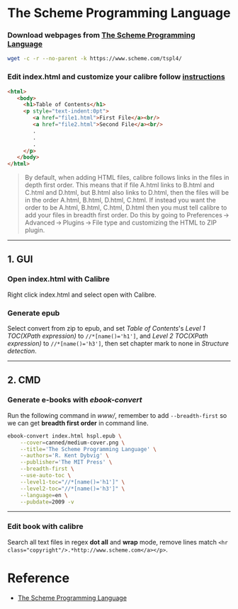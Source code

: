 # The Scheme Programming Language

### Download webpages from [The Scheme Programming Language](https://www.scheme.com/tspl4/)

```sh
wget -c -r --no-parent -k https://www.scheme.com/tspl4/
```

### Edit index.html and customize your calibre follow [instructions](https://manual.calibre-ebook.com/faq.html#id15)

```html
<html>
   <body>
     <h1>Table of Contents</h1>
     <p style="text-indent:0pt">
        <a href="file1.html">First File</a><br/>
        <a href="file2.html">Second File</a><br/>
        .
        .
        .
     </p>
   </body>
</html>
```

>By default, when adding HTML files, calibre follows links in the files in depth first order. This means that if file A.html links to B.html and C.html and D.html, but B.html also links to D.html, then the files will be in the order A.html, B.html, D.html, C.html. If instead you want the order to be A.html, B.html, C.html, D.html then you must tell calibre to add your files in breadth first order. Do this by going to Preferences → Advanced → Plugins → File type and customizing the HTML to ZIP plugin.

---

## 1. GUI

### Open index.html with Calibre

Right click index.html and select open with Calibre.

### Generate epub

Select convert from zip to epub, and set *Table of Contents*'s *Level 1 TOC(XPath expression)* to `//*[name()='h1']`, and *Level 2 TOC(XPath expression)* to `//*[name()='h3']`, then set chapter mark to none in *Structure detection*.

-------

## 2. CMD


### Generate e-books with *ebook-convert*

Run the following command in *www/*, remember to add `--breadth-first` so we can get **breadth first order** in command line.

```sh
ebook-convert index.html hspl.epub \
    --cover=canned/medium-cover.png \
    --title='The Scheme Programming Language' \
    --authors='R. Kent Dybvig' \
    --publisher='The MIT Press' \
	--breadth-first \
    --use-auto-toc \
    --level1-toc="//*[name()='h1']" \
    --level2-toc="//*[name()='h3']" \
    --language=en \
    --pubdate=2009 -v
```
---

### Edit book with calibre

Search all text files in regex **dot all** and **wrap** mode, remove lines match `<hr class="copyright"/>.*http://www.scheme.com</a></p>`.


# Reference

 - [The Scheme Programming Language](https://www.scheme.com/tspl4/)
